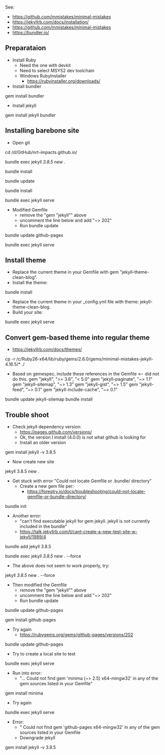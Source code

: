 See:
- https://github.com/mmistakes/minimal-mistakes
- https://jekyllrb.com/docs/installation/
- https://github.com/mmistakes/minimal-mistakes
- https://bundler.io/

## Preparataion
- Install Ruby
  - Need the one with devkit
  - Need to select MSYS2 dev toolchain
  - Windows RubyInstaller
    - https://rubyinstaller.org/downloads/
- Install bundler

gem install bundler

- Install jekyll

gem install jekyll bundler

## Installing barebone site
- Open git

cd /d/GitHub/nrt-impacts.github.io/

bundle exec jekyll _3.8.5_ new .

bundle install

bundle update

bundle install

bundle exec jekyll serve

- Modified Gemfile
  - remove the "gem "jekyll"" above 
  - uncomment the line below and add "~> 202"
  - Run bundle update
  
bundle update github-pages

bundle exec jekyll serve

## Install theme
- Replace the current theme in your Gemfile with gem "jekyll-theme-clean-blog".
- Install the theme: 

bundle install

- Replace the current theme in your _config.yml file with theme: jekyll-theme-clean-blog.
- Build your site: 

bundle exec jekyll serve

## Convert gem-based theme into regular theme
- https://jekyllrb.com/docs/themes/

cp -r /c/Ruby26-x64/lib/ruby/gems/2.6.0/gems/minimal-mistakes-jekyll-4.16.5/* ./

- Based on gemespec, include these references in the Gemfile <-- did not do this.
  gem "jekyll", ">= 3.6", "< 5.0"
  gem "jekyll-paginate", "~> 1.1"
  gem "jekyll-sitemap", "~> 1.3"
  gem "jekyll-gist", "~> 1.5"
  gem "jekyll-feed", "~> 0.1"
  gem "jekyll-include-cache", "~> 0.1"

bundle update jekyll-sitemap
bundle install

## Trouble shoot
- Check jekyll dependency version:
  - https://pages.github.com/versions/
  - Ok, the version I install (4.0.0) is not what github is looking for
  - Install an older version

gem install jekyll -v 3.8.5

- Now create new site

jekyll 3.8.5 new .

- Get stuck with error "Could not locate Gemfile or .bundle/ directory"
  - Create a new gem file per:
    - https://forestry.io/docs/troubleshooting/could-not-locate-gemfile-or-bundle-directory/

bundle init

- Another error:
  - "can't find executable jekyll for gem jekyll. jekyll is not currently included in the bundle"
  - https://talk.jekyllrb.com/t/cant-create-a-new-test-site-w-jekyll/1989/4
  
bundle add jekyll 3.8.5

bundle exec jekyll _3.8.5_ new . --force

- The above does not seem to work properly, try:

jekyll _3.8.5_ new . --force

- Then modified the Gemfile
  - remove the "gem "jekyll"" above 
  - uncomment the line below and add "~> 202"
  - Run bundle update
  
bundle update github-pages

gem install github-pages

- Try again
  - https://rubygems.org/gems/github-pages/versions/202

bundle update github-pages

- Try to create a local site to test

bundle exec jekyll serve

- Run into error:
  - "... Could not find gem 'minima (~> 2.5) x64-mingw32' in any of the gem sources listed in your Gemfile"
  
gem install minima

- Try again

bundle exec jekyll serve

- Error: 
  - " Could not find gem 'github-pages x64-mingw32' in any of the gem sources listed in your Gemfile
  - Downgrade jekyll

gem install jekyll -v 3.8.5


